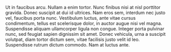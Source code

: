 Ut in faucibus arcu. Nullam a enim tortor. Nunc finibus nisi at nisl porttitor gravida. Donec suscipit at dui id ultrices. Nam eros sem, interdum nec justo vel, faucibus porta nunc. Vestibulum luctus, ante vitae cursus condimentum, tellus est scelerisque dolor, in auctor augue nisi vel magna. Suspendisse aliquam ullamcorper ligula non congue. Integer porta pulvinar nunc, sed feugiat sapien dignissim sit amet. Donec vehicula, urna a suscipit volutpat, diam tortor dictum sem, vitae facilisis justo velit id leo. Suspendisse rutrum dictum commodo. Nam at luctus ante.